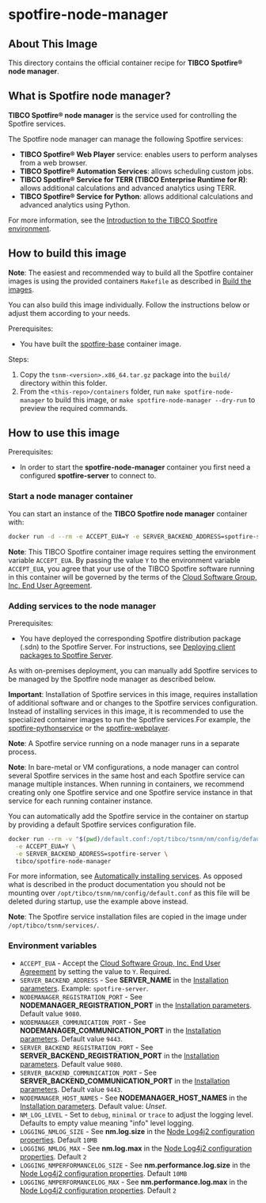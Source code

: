 # spotfire-node-manager

## About This Image

This directory contains the official container recipe for **TIBCO Spotfire® node manager**. 

## What is Spotfire node manager?

**TIBCO Spotfire® node manager** is the service used for controlling the Spotfire services.

The Spotfire node manager can manage the following Spotfire services:
- **TIBCO Spotfire® Web Player** service: enables users to perform analyses from a web browser. 
- **TIBCO Spotfire® Automation Services**: allows scheduling custom jobs.
- **TIBCO Spotfire® Service for TERR (TIBCO Enterprise Runtime for R)**: allows additional calculations and advanced analytics using TERR.
- **TIBCO Spotfire® Service for Python**: allows additional calculations and advanced analytics using Python. 

For more information, see the [Introduction to the TIBCO Spotfire environment](https://docs.tibco.com/pub/spotfire_server/latest/doc/html/TIB_sfire_server_tsas_admin_help/server/topics/introduction_to_the_tibco_spotfire_environment.html).

## How to build this image

**Note**: The easiest and recommended way to build all the Spotfire container images is using the provided containers `Makefile` as described in [Build the images](../README.md#build-the-images).

You can also build this image individually.
Follow the instructions below or adjust them according to your needs.

Prerequisites:
- You have built the [spotfire-base](../spotfire-base/README.md) container image.

Steps:
1. Copy the `tsnm-<version>.x86_64.tar.gz` package into the `build/` directory within this folder.
2. From the `<this-repo>/containers` folder, run `make spotfire-node-manager` to build this image, or `make spotfire-node-manager --dry-run` to preview the required commands.

## How to use this image

Prerequisites:
- In order to start the **spotfire-node-manager** container you first need a configured **spotfire-server** to connect to.

### Start a node manager container

You can start an instance of the **TIBCO Spotfire node manager** container with:
```bash
docker run -d --rm -e ACCEPT_EUA=Y -e SERVER_BACKEND_ADDRESS=spotfire-server tibco/spotfire-node-manager
```

**Note**:  This TIBCO Spotfire container image requires setting the environment variable `ACCEPT_EUA`.
By passing the value `Y` to the environment variable `ACCEPT_EUA`, you agree that your use of the TIBCO Spotfire software running in this container will be governed by the terms of the [Cloud Software Group, Inc. End User Agreement](https://terms.tibco.com/#end-user-agreement).

### Adding services to the node manager

Prerequisites:
- You have deployed the corresponding Spotfire distribution package (.sdn) to the Spotfire Server. 
For instructions, see [Deploying client packages to Spotfire Server](https://docs.tibco.com/pub/spotfire_server/latest/doc/html/TIB_sfire_server_tsas_admin_help/server/topics/deploying_client_packages_to_spotfire_server.html).

As with on-premises deployment, you can manually add Spotfire services to be managed by the Spotfire node manager as described below.

**Important**: Installation of Spotfire services in this image, requires installation of additional software and or changes to the Spotfire services configuration. Instead of installing services in this image, it is recommended to use the specialized container images to run the Spotfire services.For example, the [spotfire-pythonservice](../spotfire-pythonservice/README.md) or the [spotfire-webplayer](../spotfire-webplayer/README.md). 

**Note**: A Spotfire service running on a node manager runs in a separate process.

**Note**: In bare-metal or VM configurations, a node manager can control several Spotfire services in the same host and each Spotfire service can manage multiple instances.
When running in containers, we recommend creating only one Spotfire service and one Spotfire service instance in that service for each running container instance.

You can automatically add the Spotfire service in the container on startup by providing a default Spotfire services configuration file.

```bash
docker run --rm -v "$(pwd)/default.conf:/opt/tibco/tsnm/nm/config/default-container.conf" \
  -e ACCEPT_EUA=Y \
  -e SERVER_BACKEND_ADDRESS=spotfire-server \
  tibco/spotfire-node-manager
```

For more information, see [Automatically installing services](https://docs.tibco.com/pub/spotfire_server/latest/doc/html/TIB_sfire_server_tsas_admin_help/server/topics/automatically_installing_services_and_instances.html). As opposed what is described in the product documentation you should not be mounting over `/opt/tibco/tsnm/nm/config/default.conf` as this file will be deleted during startup, use the example above instead.

**Note**: The Spotfire service installation files are copied in the image under `/opt/tibco/tsnm/services/`.

### Environment variables

- `ACCEPT_EUA` - Accept the [Cloud Software Group, Inc. End User Agreement](https://terms.tibco.com/#end-user-agreement) by setting the value to `Y`. Required.
- `SERVER_BACKEND_ADDRESS` - See **SERVER_NAME** in the [Installation parameters](https://docs.tibco.com/pub/spotfire_server/latest/doc/html/TIB_sfire_server_tsas_admin_help/server/topics/node_manager_installation.html). Example: `spotfire-server`.
- `NODEMANAGER_REGISTRATION_PORT` - See **NODEMANAGER_REGISTRATION_PORT** in the [Installation parameters](https://docs.tibco.com/pub/spotfire_server/latest/doc/html/TIB_sfire_server_tsas_admin_help/server/topics/node_manager_installation.html). Default value `9080`.
- `NODEMANAGER_COMMUNICATION_PORT` -  See **NODEMANAGER_COMMUNICATION_PORT** in the [Installation parameters](https://docs.tibco.com/pub/spotfire_server/latest/doc/html/TIB_sfire_server_tsas_admin_help/server/topics/node_manager_installation.html). Default value `9443`.
- `SERVER_BACKEND_REGISTRATION_PORT` - See **SERVER_BACKEND_REGISTRATION_PORT** in the [Installation parameters](https://docs.tibco.com/pub/spotfire_server/latest/doc/html/TIB_sfire_server_tsas_admin_help/server/topics/node_manager_installation.html). Default value `9080`.
- `SERVER_BACKEND_COMMUNICATION_PORT` - See **SERVER_BACKEND_COMMUNICATION_PORT** in the [Installation parameters](https://docs.tibco.com/pub/spotfire_server/latest/doc/html/TIB_sfire_server_tsas_admin_help/server/topics/node_manager_installation.html). Default value `9443`.
- `NODEMANAGER_HOST_NAMES` - See **NODEMANAGER_HOST_NAMES** in the [Installation parameters](https://docs.tibco.com/pub/spotfire_server/latest/doc/html/TIB_sfire_server_tsas_admin_help/server/topics/node_manager_installation.html). Default value: *Unset*.
- `NM_LOG_LEVEL` - Set to `debug`, `minimal` or `trace` to adjust the logging level. Defaults to empty value meaning "info" level logging.
- `LOGGING_NMLOG_SIZE` - See **nm.log.size** in the [Node Log4j2 configuration properties](https://docs.tibco.com/pub/spotfire_server/latest/doc/html/TIB_sfire_server_tsas_admin_help/server/topics/node_log4j2_configuration_properties.html). Default `10MB`
- `LOGGING_NMLOG_MAX` - See **nm.log.max** in the [Node Log4j2 configuration properties](https://docs.tibco.com/pub/spotfire_server/latest/doc/html/TIB_sfire_server_tsas_admin_help/server/topics/node_log4j2_configuration_properties.html). Default `2`
- `LOGGING_NMPERFORMANCELOG_SIZE` - See **nm.performance.log.size** in the [Node Log4j2 configuration properties](https://docs.tibco.com/pub/spotfire_server/latest/doc/html/TIB_sfire_server_tsas_admin_help/server/topics/node_log4j2_configuration_properties.html). Default `10MB`
- `LOGGING_NMPERFORMANCELOG_MAX` - See **nm.performance.log.max** in the [Node Log4j2 configuration properties](https://docs.tibco.com/pub/spotfire_server/latest/doc/html/TIB_sfire_server_tsas_admin_help/server/topics/node_log4j2_configuration_properties.html). Default `2`
